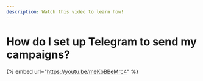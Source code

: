 ```yaml
---
description: Watch this video to learn how!
---
```


# How do I set up Telegram to send my campaigns?

{% embed url="https://youtu.be/meKbBBeMrc4" %}
